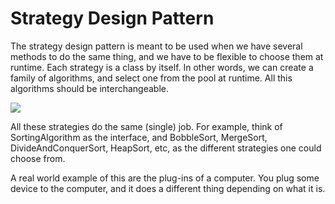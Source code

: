 # Strategy Design Pattern

The strategy design pattern is meant to be used when we have several methods to do the same thing, and we have to be flexible to choose them at runtime. Each strategy is a class by itself. In other words, we can create a family of algorithms, and select one from the pool at runtime. All this algorithms should be interchangeable.


![](https://cdn.journaldev.com/wp-content/uploads/2013/07/Strategy-Pattern.png)

All these strategies do the same (single) job. For example, think of SortingAlgorithm as the interface, and BobbleSort, MergeSort, DivideAndConquerSort, HeapSort, etc, as the different strategies one could choose from.

A real world example of this are the plug-ins of a computer. You plug some device to the computer, and it does a different thing depending on what it is.
